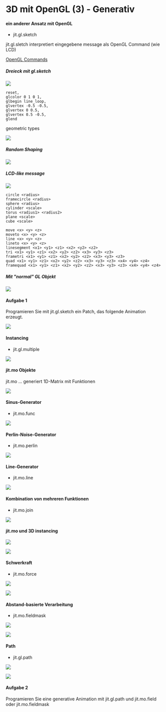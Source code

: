 # 3D mit OpenGL (3) - Generativ

#### ein anderer Ansatz mit OpenGL

- jit.gl.sketch

jit.gl.sletch interpretiert eingegebene message als OpenGL Command (wie LCD)

[OpenGL Commands](https://www.glprogramming.com/red/)

##### Dreieck mit gl.sketch
![](K9/1.png)

```
reset,
glcolor 0 1 0 1,
glbegin line_loop,
glvertex -0.5 -0.5,
glvertex 0 0.5,
glvertex 0.5 -0.5,
glend
```

geometric types

![](K9/geometric_types.png)

##### Random Shaping

 ![](K9/2.png)

##### LCD-like message

 ![](K9/3.png)

```
circle <radius>
framecircle <radius>
sphere <radius>
cylinder <scale>
torus <radius1> <radius2>
plane <scale>
cube <scale>
```

```
move <x> <y> <z>
moveto <x> <y> <z>
line <x> <y> <z>
lineto <x> <y> <z>
linesegment <x1> <y1> <z1> <x2> <y2> <z2>
tri <x1> <y1> <z1> <x2> <y2> <z2> <x3> <y3> <z3>
frametri <x1> <y1> <z1> <x2> <y2> <z2> <x3> <y3> <z3>
quad <x1> <y1> <z1> <x2> <y2> <z2> <x3> <y3> <z3> <x4> <y4> <z4>
framequad <x1> <y1> <z1> <x2> <y2> <z2> <x3> <y3> <z3> <x4> <y4> <z4>
```

##### Mit "normal" GL Objekt

 ![](K9/3_mix.png)
 
#### Aufgabe 1

Programieren Sie mit jit.gl.sketch ein Patch, das folgende Animation erzeugt.
   
![](K9/aufgabe.gif)


#### Instancing

- jit.gl.multiple

![](K9/4.png)


#### jit.mo Objekte

jit.mo ... generiert 1D-Matrix mit Funktionen

![](K9/6.png)

#### Sinus-Generator

- jit.mo.func

![](K9/7.png)


#### Perlin-Noise-Generator

- jit.mo.perlin

![](K9/8.png)


#### Line-Generator

- jit.mo.line

![](K9/9.png)


#### Kombination von mehreren Funktionen

- jit.mo.join

![](K9/10.png)


#### jit.mo und 3D instancing

![](K9/11_win.png)

![](K9/11.png)


#### Schwerkraft

- jit.mo.force

![](K9/12_win.png)


![](K9/12.png)

#### Abstand-basierte Verarbeitung

- jit.mo.fieldmask

![](K9/13_win.png)


![](K9/13.png)

#### Path

- jit.gl.path


![](K9/14_win.png)


![](K9/14.png)

#### Aufgabe 2

Programieren Sie eine generative Animation mit jit.gl.path und jit.mo.field oder jit.mo.fieldmask

